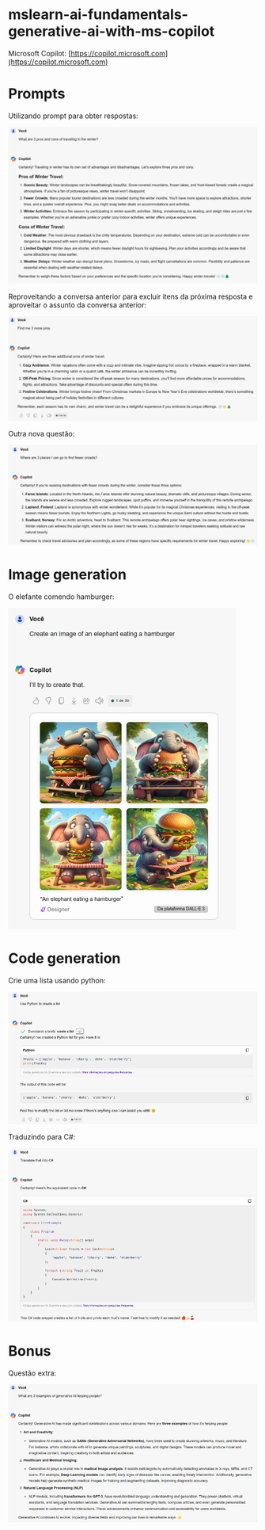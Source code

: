 # mslearn-ai-fundamentals-generative-ai-with-ms-copilot

Microsoft Copilot: [https://copilot.microsoft.com](https://copilot.microsoft.com)

# Prompts

Utilizando prompt para obter respostas:

![](https://raw.githubusercontent.com/henriquebjr/mslearn-ai-fundamentals-generative-ai-with-ms-copilot/main/images/image1.png)

Reproveitando a conversa anterior para excluir itens da próxima resposta e aproveitar o assunto da conversa anterior:

![](https://raw.githubusercontent.com/henriquebjr/mslearn-ai-fundamentals-generative-ai-with-ms-copilot/main/images/image2.png)

Outra nova questão:

![](https://raw.githubusercontent.com/henriquebjr/mslearn-ai-fundamentals-generative-ai-with-ms-copilot/main/images/image3.png)

# Image generation

O elefante comendo hamburger:

![](https://raw.githubusercontent.com/henriquebjr/mslearn-ai-fundamentals-generative-ai-with-ms-copilot/main/images/image4.png)

# Code generation

Crie uma lista usando python:

![](https://raw.githubusercontent.com/henriquebjr/mslearn-ai-fundamentals-generative-ai-with-ms-copilot/main/images/image5.png)

Traduzindo para C#:

![](https://raw.githubusercontent.com/henriquebjr/mslearn-ai-fundamentals-generative-ai-with-ms-copilot/main/images/image6.png)

# Bonus

Questão extra:

![](https://raw.githubusercontent.com/henriquebjr/mslearn-ai-fundamentals-generative-ai-with-ms-copilot/main/images/image7.png)